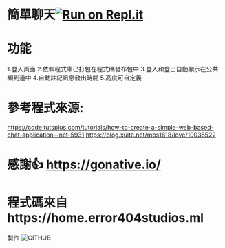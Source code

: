 # 簡單聊天[![Run on Repl.it](https://repl.it/badge/github/EarthlyEric/SIMPLE-CHAT)](https://repl.it/github/EarthlyEric/SIMPLE-CHAT)
# 功能
1.登入頁面
2.依賴程式庫已打包在程式碼發布包中
3.登入和登出自動顯示在公共頻到道中
4.自動註記訊息發出時間
5.高度可自定義
# 參考程式來源:
https://code.tutsplus.com/tutorials/how-to-create-a-simple-web-based-chat-application--net-5931
https://blog.xuite.net/mos1618/love/10035522
# 感謝👍 https://gonative.io/
# 程式碼來自https://home.error404studios.ml
製作
![GITHUB]( 圖片網址 "圖片名稱")


